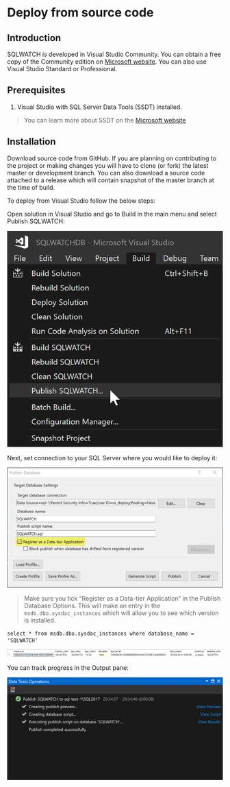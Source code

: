 # Deploy from source code

## Introduction

SQLWATCH is developed in Visual Studio Community. You can obtain a free copy of the Community edition on [Microsoft website](https://visualstudio.microsoft.com/vs/express/). You can also use Visual Studio Standard or Professional.

## Prerequisites

1. Visual Studio with SQL Server Data Tools \(SSDT\) installed. 

> You can learn more about SSDT on the [Microsoft website](https://docs.microsoft.com/en-us/sql/ssdt/download-sql-server-data-tools-ssdt)

## Installation

Download source code from GitHub. If you are planning on contributing to the project or making changes you will have to clone \(or fork\) the latest master or development branch. You can also download a source code attached to a release which will contain snapshot of the master branch at the time of build.

To deploy from Visual Studio follow the below steps:

Open solution in Visual Studio and go to Build in the main menu and select Publish SQLWATCH:

![Visual Studio build project](../.gitbook/assets/deploy_from_visual_studio_solution.png)

Next, set connection to your SQL Server where you would like to deploy it:

![Visual Studio deployment parameters](../.gitbook/assets/deploy_datatier_application_and_register.png)

> Make sure you tick “Register as a Data-tier Application” in the Publish Database Options. This will make an entry in the `msdb.dbo.sysdac_instances` which will allow you to see which version is installed.

```text
select * from msdb.dbo.sysdac_instances where database_name = 'SQLWATCH'
```

![](../.gitbook/assets/sysdacinstances.png)

You can track progress in the Output pane:

![Visual Studio deployment progress](../.gitbook/assets/deploy_from_visual_studio_progress.png)

